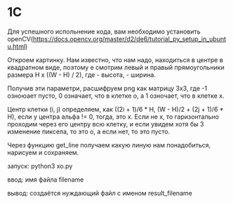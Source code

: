 # 1C

Для успешного испольнение кода, вам необходимо установить openCV(https://docs.opencv.org/master/d2/de6/tutorial_py_setup_in_ubuntu.html)

Откроем картинку. Нам известно, что нам надо, находиться в центре в квадратном виде, поэтому е смотрим левый и правый прямоугольники размера H x ((W - H) / 2), где  - высота,  - ширина.

Получив эти параметри, расшифруем png как матрицу 3x3, где -1 озноюает пусто, 0 означает, что в клетке о, а 1 озночает, что в клетке х.

Центр клетки (i, j) определяем, как ((2i + 1)/6 * H, (W - H)/2 + (2j + 1)/6 * H), если у центра альфа != 0, тогда, это x. Если не x, 
то гаризонтально проходим через его центру всю клетку, и если увидем хотя бы 3 изменение пиксела, то это о, а если нет, то это пусто. 

Через функцию get_line получаем какую линую нам понадобиться, нарисуем и сохраняем.

запуск: python3 xo.py

ввод: имя файла filename

вывод: создаётся нуждающий файл с именом result_filename
